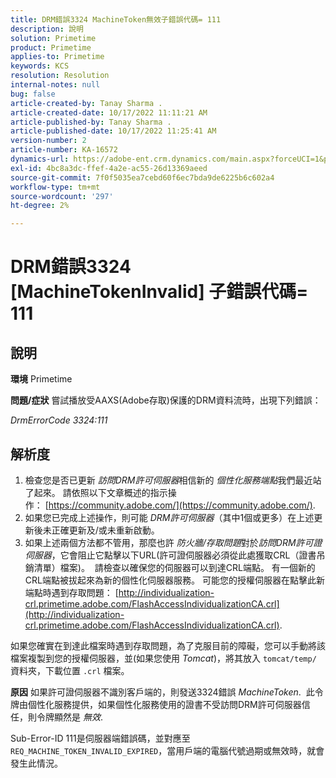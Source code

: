 ```yaml
---
title: DRM錯誤3324 MachineToken無效子錯誤代碼= 111
description: 說明
solution: Primetime
product: Primetime
applies-to: Primetime
keywords: KCS
resolution: Resolution
internal-notes: null
bug: false
article-created-by: Tanay Sharma .
article-created-date: 10/17/2022 11:11:21 AM
article-published-by: Tanay Sharma .
article-published-date: 10/17/2022 11:25:41 AM
version-number: 2
article-number: KA-16572
dynamics-url: https://adobe-ent.crm.dynamics.com/main.aspx?forceUCI=1&pagetype=entityrecord&etn=knowledgearticle&id=3f32406c-0c4e-ed11-bba2-0022480868ff
exl-id: 4bc8a3dc-ffef-4a2e-ac55-26d13369aeed
source-git-commit: 7f0f5035ea7cebd60f6ec7bda9de6225b6c602a4
workflow-type: tm+mt
source-wordcount: '297'
ht-degree: 2%

---
```


# DRM錯誤3324 [MachineTokenInvalid] 子錯誤代碼= 111

## 說明

<b>環境</b>
Primetime


<b>問題/症狀</b>
嘗試播放受AAXS(Adobe存取)保護的DRM資料流時，出現下列錯誤：

*DrmErrorCode 3324:111*


## 解析度


1. 檢查您是否已更新 *訪問DRM許可伺服器*&#x200B;相信新的 *個性化服務端點*&#x200B;我們最近站了起來。 請依照以下文章概述的指示操作： [https://community.adobe.com/](https://community.adobe.com/).
2. 如果您已完成上述操作，則可能 *DRM許可伺服器*（其中1個或更多）在上述更新後未正確更新及/或未重新啟動。
3. 如果上述兩個方法都不管用，那麼也許 *防火牆/存取問題*&#x200B;對於*訪問DRM許可證伺服器*，它會阻止它點擊以下URL(許可證伺服器必須從此處獲取CRL（證書吊銷清單）檔案)。  請檢查以確保您的伺服器可以到達CRL端點。 有一個新的CRL端點被拔起來為新的個性化伺服器服務。 可能您的授權伺服器在點擊此新端點時遇到存取問題： [http://individualization-crl.primetime.adobe.com/FlashAccessIndividualizationCA.crl](http://individualization-crl.primetime.adobe.com/FlashAccessIndividualizationCA.crl).


如果您確實在到達此檔案時遇到存取問題，為了克服目前的障礙，您可以手動將該檔案複製到您的授權伺服器，並(如果您使用 *Tomcat*)，將其放入 `tomcat/temp/` 資料夾，下載位置 `.crl` 檔案。


<b>原因</b>
如果許可證伺服器不識別客戶端的，則發送3324錯誤 *MachineToken*.  此令牌由個性化服務提供，如果個性化服務使用的證書不受訪問DRM許可伺服器信任，則令牌顯然是 *無效*.

Sub-Error-ID 111是伺服器端錯誤碼，並對應至 `REQ_MACHINE_TOKEN_INVALID_EXPIRED`，當用戶端的電腦代號過期或無效時，就會發生此情況。
